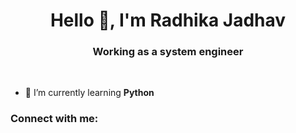 <h1 align="center">Hello 👋, I'm Radhika Jadhav</h1>
<h3 align="center">Working as a system engineer</h3>
<br/>


- 🌱 I’m currently learning **Python**


### Connect with me:

[linkedin]: https://www.linkedin.com/in/radhika-jadhav-297672160/

[Twitter]: https://twitter.com/Radhika47579652/

[Github]: https://github.com/96RadhikaJadhav/

[email]: radhikajadhav014@gmail.com